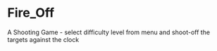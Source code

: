 # Fire_Off
A Shooting Game - select difficulty level from menu and shoot-off the targets against the clock
